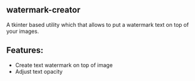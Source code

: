 ## watermark-creator

A tkinter based utility which that allows to put a watermark text on top of your images.


## Features:

- Create text watermark on top of image
- Adjust text opacity
